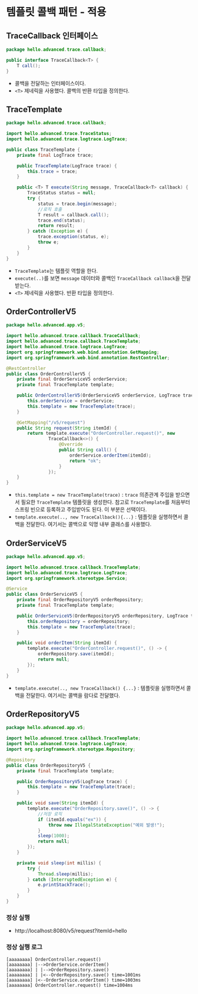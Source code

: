 # 템플릿 콜백 패턴 - 적용
## TraceCallback 인터페이스
```java
package hello.advanced.trace.callback;

public interface TraceCallback<T> {
    T call();
}
```
- 콜백을 전달하는 인터페이스이다.
- `<T>` 제네릭을 사용했다. 콜백의 반환 타입을 정의한다.

## TraceTemplate
```java
package hello.advanced.trace.callback;

import hello.advanced.trace.TraceStatus;
import hello.advanced.trace.logtrace.LogTrace;

public class TraceTemplate {
    private final LogTrace trace;

    public TraceTemplate(LogTrace trace) {
        this.trace = trace;
    }

    public <T> T execute(String message, TraceCallback<T> callback) {
        TraceStatus status = null;
        try {
            status = trace.begin(message);
            //로직 호출
            T result = callback.call();
            trace.end(status);
            return result;
        } catch (Exception e) {
            trace.exception(status, e);
            throw e;
        }
    }
}
```
- `TraceTemplate`는 템플릿 역할을 한다.
- `execute(..)`를 보면 `message` 데이터와 콜백인 `TraceCallback callback`을 전달 받는다.
- `<T>` 제네릭을 사용했다. 반환 타입을 정의한다.

## OrderControllerV5
```java
package hello.advanced.app.v5;

import hello.advanced.trace.callback.TraceCallback;
import hello.advanced.trace.callback.TraceTemplate;
import hello.advanced.trace.logtrace.LogTrace;
import org.springframework.web.bind.annotation.GetMapping;
import org.springframework.web.bind.annotation.RestController;

@RestController
public class OrderControllerV5 {
    private final OrderServiceV5 orderService;
    private final TraceTemplate template;

    public OrderControllerV5(OrderServiceV5 orderService, LogTrace trace) {
        this.orderService = orderService;
        this.template = new TraceTemplate(trace);
    }

    @GetMapping("/v5/request")
    public String request(String itemId) {
        return template.execute("OrderController.request()", new
                TraceCallback<>() {
                    @Override
                    public String call() {
                        orderService.orderItem(itemId);
                        return "ok";
                    }
                });
    }
}
```
- `this.template = new TraceTemplate(trace)` : `trace` 의존관계 주입을 받으면서 필요한
`TraceTemplate` 템플릿을 생성한다. 참고로 `TraceTemplate`를 처음부터 스프링 빈으로 등록하고 
주입받아도 된다. 이 부분은 선택이다.
- `template.execute(.., new TraceCallback(){...}` : 템플릿을 실행하면서 콜백을 전달한다.
여기서는 콜백으로 익명 내부 클래스를 사용했다.

## OrderServiceV5
```java
package hello.advanced.app.v5;

import hello.advanced.trace.callback.TraceTemplate;
import hello.advanced.trace.logtrace.LogTrace;
import org.springframework.stereotype.Service;

@Service
public class OrderServiceV5 {
    private final OrderRepositoryV5 orderRepository;
    private final TraceTemplate template;

    public OrderServiceV5(OrderRepositoryV5 orderRepository, LogTrace trace) {
        this.orderRepository = orderRepository;
        this.template = new TraceTemplate(trace);
    }

    public void orderItem(String itemId) {
        template.execute("OrderController.request()", () -> {
            orderRepository.save(itemId);
            return null;
        });
    }
}
```
- `template.execute(.., new TraceCallback() {...}` : 템플릿을 실행하면서 콜백을 전달한다.
여기서는 콜백을 람다로 전달했다.
  
## OrderRepositoryV5
```java
package hello.advanced.app.v5;

import hello.advanced.trace.callback.TraceTemplate;
import hello.advanced.trace.logtrace.LogTrace;
import org.springframework.stereotype.Repository;

@Repository
public class OrderRepositoryV5 {
    private final TraceTemplate template;

    public OrderRepositoryV5(LogTrace trace) {
        this.template = new TraceTemplate(trace);
    }

    public void save(String itemId) {
        template.execute("OrderRepository.save()", () -> {
            //저장 로직
            if (itemId.equals("ex")) {
                throw new IllegalStateException("예외 발생!");
            }
            sleep(1000);
            return null;
        });
    }

    private void sleep(int millis) {
        try {
            Thread.sleep(millis);
        } catch (InterruptedException e) {
            e.printStackTrace();
        }
    }
}
```
### 정상 실행
- http://localhost:8080/v5/request?itemId=hello

### 정상 실행 로그
```text
[aaaaaaaa] OrderController.request()
[aaaaaaaa] |-->OrderService.orderItem()
[aaaaaaaa] | |-->OrderRepository.save()
[aaaaaaaa] | |<--OrderRepository.save() time=1001ms
[aaaaaaaa] |<--OrderService.orderItem() time=1003ms
[aaaaaaaa] OrderController.request() time=1004ms
```
